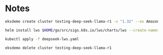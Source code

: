 Notes
=====

```bash
eksdemo create cluster testing-deep-seek-llama-r1 -v "1.32" --os AmazonLinux2023 --instance p4d.24xlarge --max 3 --nodes 3 --no-taints
```

```bash
helm install lws $HOME/go/src/sigs.k8s.io/lws/charts/lws --create-namespace --namespace lws-system
```

```bash
kubectl apply -f deepseek-lws.yaml
```

```bash
eksdemo delete cluster testing-deep-seek-llama-r1
```
